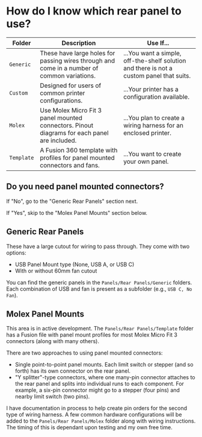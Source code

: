 # How do I know which rear panel to use?

| Folder           | Description | Use If... |
|------------------|-------------|-----------|
| `Generic`  | These have large holes for passing wires through and come in a number of common variations. | ...You want a simple, off-the-shelf solution and there is not a custom panel that suits. |
| `Custom`   | Designed for users of common printer configurations. | ...Your printer has a configuration available. |
| `Molex`    | Use Molex Micro Fit 3 panel mounted connectors. Pinout diagrams for each panel are included. | ...You plan to create a wiring harness for an enclosed printer. |
| `Template` | A Fusion 360 template with profiles for panel mounted connectors and fans. | ...You want to create your own panel. |

## Do you need panel mounted connectors?

If "No", go to the "Generic Rear Panels" section next.

If "Yes", skip to the "Molex Panel Mounts" section below.

## Generic Rear Panels

These have a large cutout for wiring to pass through. They come with two options:

- USB Panel Mount type (None, USB A, or USB C)
- With or without 60mm fan cutout

You can find the generic panels in the `Panels/Rear Panels/Generic` folders. Each combination of USB and fan is present as a subfolder (e.g., `USB C, No Fan`).

## Molex Panel Mounts

This area is in active development. The `Panels/Rear Panels/Template` folder has a Fusion file with panel mount profiles for most Molex Micro Fit 3 connectors (along with many others).

There are two approaches to using panel mounted connectors:

- Single point-to-point panel mounts. Each limit switch or stepper (and so forth) has its own connector on the rear panel.
- "Y splitter"-type connectors, where one many-pin connector attaches to the rear panel and splits into individual runs to each component. For example, a six-pin connector might go to a stepper (four pins) and nearby limit switch (two pins).

I have documentation in process to help create pin orders for the second type of wiring harness. A few common hardware configurations will be added to the `Panels/Rear Panels/Molex` folder along with wiring instructions. The timing of this is dependant upon testing and my own free time.